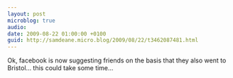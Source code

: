 ```yaml
---
layout: post
microblog: true
audio: 
date: 2009-08-22 01:00:00 +0100
guid: http://samdeane.micro.blog/2009/08/22/t3462087481.html
---
```

Ok, facebook is now suggesting friends on the basis that they also went to Bristol... this could take some time...
